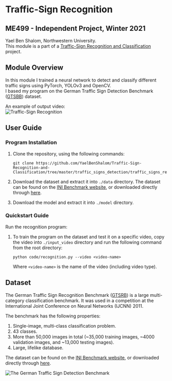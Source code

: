 # Traffic-Sign Recognition
## ME499 - Independent Project, Winter 2021
Yael Ben Shalom, Northwestern University.<br>
This module is a part of a [Traffic-Sign Recognition and Classification](https://github.com/YaelBenShalom/Traffic-Sign-Recognition-and-Classification) project.


## Module Overview
In this module I trained a neural network to detect and classify different traffic signs using PyTorch, YOLOv3 and OpenCV.<br>
I based my program on the German Traffic Sign Detection Benchmark ([GTSBB](https://benchmark.ini.rub.de/gtsdb_news.html)) dataset.

An example of output video:<br>
    ![Traffic-Sign Recognition](https://github.com/YaelBenShalom/Traffic-Sign-Recognition-and-Classification/tree/master/traffic_signs_detection/traffic_signs_recognition/images/traffic-sign.gif)


## User Guide
### Program Installation

1. Clone the repository, using the following commands:
    ```
    git clone https://github.com/YaelBenShalom/Traffic-Sign-Recognition-and-Classification/tree/master/traffic_signs_detection/traffic_signs_recognition
    ```

2. Download the dataset and extract it into `./data` directory. The dataset can be found on the [INI Benchmark website](https://benchmark.ini.rub.de/?section=gtsrb&subsection=news), or downloaded directly through [here](https://sid.erda.dk/public/archives/daaeac0d7ce1152aea9b61d9f1e19370/published-archive.html).

3. Download the model and extract it into `./model` directory.


### Quickstart Guide

Run the recognition program:
1. To train the program on the dataset and test it on a specific video, copy the video into `./input_video` directory and run the following command from the root directory:
    ```
    python code/recognition.py --video <video-name>
    ```
    Where `<video-name>` is the name of the video (including video type).


## Dataset
The German Traffic Sign Recognition Benchmark ([GTSRB](https://benchmark.ini.rub.de/gtsrb_news.html)) is a large multi-category classification benchmark. It was used in a competition at the International Joint Conference on Neural Networks (IJCNN) 2011.

The benchmark has the following properties:
1. Single-image, multi-class classification problem.
2. 43 classes.
3. More than 50,000 images in total (~35,000 training images, ~4000 validation images, and ~13,000 testing images).
4. Large, lifelike database.

The dataset can be found on the [INI Benchmark website](https://benchmark.ini.rub.de/?section=gtsrb&subsection=news), or downloaded directly through [here](https://sid.erda.dk/public/archives/daaeac0d7ce1152aea9b61d9f1e19370/published-archive.html).

![The German Traffic Sign Detection Benchmark](https://github.com/YaelBenShalom/Traffic-Sign-Recognition-and-Classification/tree/master/traffic_signs_detection/traffic_signs_recognition/images/dataset.png)
